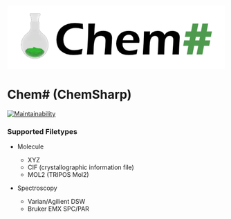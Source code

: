 ![](https://raw.githubusercontent.com/JensKrumsieck/ChemSharp/master/assets/logo.png)
# Chem# (ChemSharp)

[![Maintainability](https://api.codeclimate.com/v1/badges/bb81db40213cc68deb97/maintainability)](https://codeclimate.com/github/JensKrumsieck/ChemSharp/maintainability)

### Supported Filetypes
* Molecule
	* XYZ
	* CIF (crystallographic information file)
	* MOL2 (TRIPOS Mol2)

* Spectroscopy
	* Varian/Agilient DSW
	* Bruker EMX SPC/PAR
